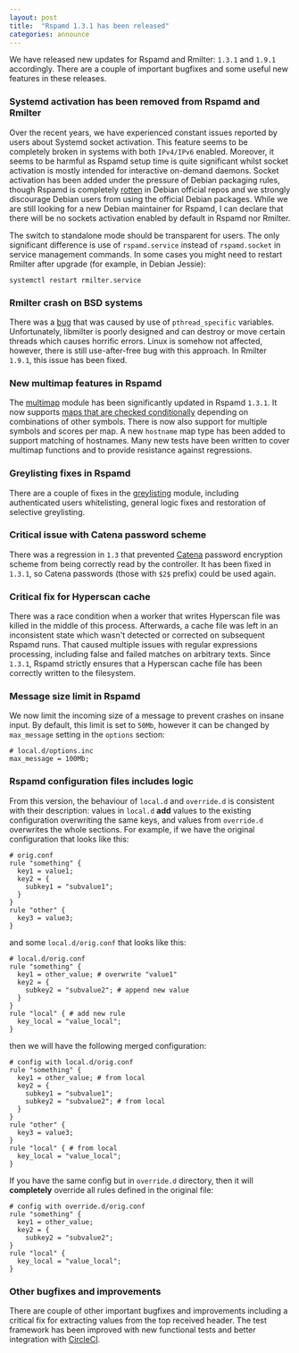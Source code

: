 ```yaml
---
layout: post
title:  "Rspamd 1.3.1 has been released"
categories: announce
---
```


We have released new updates for Rspamd and Rmilter: `1.3.1` and `1.9.1` accordingly. There are a couple of important bugfixes and some useful new features in these releases.

### Systemd activation has been removed from Rspamd and Rmilter

Over the recent years, we have experienced constant issues reported by users about Systemd socket activation. This feature seems to be completely broken in systems with both `IPv4/IPv6` enabled. Moreover, it seems to be harmful as Rspamd setup time is quite significant whilst socket activation is mostly intended for interactive on-demand daemons. Socket activation has been added under the pressure of Debian packaging rules, though Rspamd is completely [rotten](https://bugs.debian.org/cgi-bin/bugreport.cgi?bug=809341) in Debian official repos and we strongly discourage Debian users from using the official Debian packages. While we are still looking for a new Debian maintainer for Rspamd, I can declare that there will be no sockets activation enabled by default in Rspamd nor Rmilter.

The switch to standalone mode should be transparent for users. The only significant difference is use of `rspamd.service` instead of `rspamd.socket` in service management commands. In some cases you might need to restart Rmilter after upgrade (for example, in Debian Jessie):

    systemctl restart rmilter.service

### Rmilter crash on BSD systems

There was a [bug](https://github.com/vstakhov/rmilter/issues/134) that was caused by use of `pthread_specific` variables. Unfortunately, libmilter is poorly designed and can destroy or move certain threads which causes horrific errors. Linux is somehow not affected, however, there is still use-after-free bug with this approach. In Rmilter `1.9.1`, this issue has been fixed.

### New multimap features in Rspamd

The [multimap](/doc/modules/multimap.html) module has been significantly updated in Rspamd `1.3.1`. It now supports [maps that are checked conditionally](/doc/modules/multimap.html#conditional-maps) depending on combinations of other symbols. There is now also support for multiple symbols and scores per map. A new `hostname` map type has been added to support matching of hostnames. Many new tests have been written to cover multimap functions and to provide resistance against regressions.

### Greylisting fixes in Rspamd

There are a couple of fixes in the [greylisting](/doc/modules/greylisting.html) module, including authenticated users whitelisting, general logic fixes and restoration of selective greylisting.

### Critical issue with Catena password scheme

There was a regression in `1.3` that prevented [Catena](https://password-hashing.net/submissions/specs/Catena-v5.pdf) password encryption scheme from being correctly read by the controller. It has been fixed in `1.3.1`, so Catena passwords (those with `$2$` prefix) could be used again.

### Critical fix for Hyperscan cache

There was a race condition when a worker that writes Hyperscan file was killed in the middle of this process. Afterwards, a cache file was left in an inconsistent state which wasn't detected or corrected on subsequent Rspamd runs. That caused multiple issues with regular expressions processing, including false and failed matches on arbitrary texts. Since `1.3.1`, Rspamd strictly ensures that a Hyperscan cache file has been correctly written to the filesystem.

### Message size limit in Rspamd

We now limit the incoming size of a message to prevent crashes on insane input. By default, this limit is set to `50Mb`, however it can be changed by `max_message` setting in the `options` section:

~~~ucl
# local.d/options.inc
max_message = 100Mb;
~~~

### Rspamd configuration files includes logic

From this version, the behaviour of `local.d` and `override.d` is consistent with their description: values in `local.d` **add** values to the existing configuration overwriting the same keys, and values from `override.d` overwrites the whole sections. For example, if we have the original configuration that looks like this:

~~~ucl
# orig.conf
rule "something" {
  key1 = value1;
  key2 = {
    subkey1 = "subvalue1";
  }
}
rule "other" {
  key3 = value3;
}
~~~

and some `local.d/orig.conf` that looks like this:

~~~ucl
# local.d/orig.conf
rule "something" {
  key1 = other_value; # overwrite "value1"
  key2 = {
    subkey2 = "subvalue2"; # append new value
  }
}
rule "local" { # add new rule
  key_local = "value_local";
}
~~~

then we will have the following merged configuration:

~~~ucl
# config with local.d/orig.conf
rule "something" {
  key1 = other_value; # from local
  key2 = {
    subkey1 = "subvalue1";
    subkey2 = "subvalue2"; # from local
  }
}
rule "other" {
  key3 = value3;
}
rule "local" { # from local
  key_local = "value_local";
}
~~~

If you have the same config but in `override.d` directory, then it will **completely** override all rules defined in the original file:

~~~ucl
# config with override.d/orig.conf
rule "something" {
  key1 = other_value;
  key2 = {
    subkey2 = "subvalue2";
}
rule "local" {
  key_local = "value_local";
}
~~~

### Other bugfixes and improvements

There are couple of other important bugfixes and improvements including a critical fix for extracting values from the top received header. The test framework has been improved with new functional tests and better integration with [CircleCI](https://circleci.com/gh/vstakhov/rspamd).